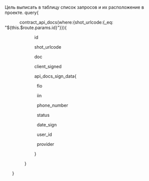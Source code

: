 Цель выписать в таблицу список запросов и их расположение в проекте.
query{

            contract_api_docs(where:{shot_urlcode:{_eq: "${this.$route.params.id}"}}){

                        id

                        shot_urlcode

                        doc

                        client_signed

                        api_docs_sign_data{

                          fio

                          iin

                          phone_number

                          status

                          date_sign

                          user_id

                          provider

  

                        }

                }

      }